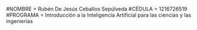 #NOMBRE = Rubén De Jesús Ceballos Sepúlveda 
#CÉDULA = 1216726519 
#PROGRAMA = Introducción a la Inteligencia Artificial para las ciencias y las ingenierías

